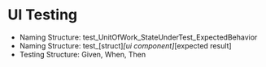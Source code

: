 #  UI Testing

- Naming Structure: test_UnitOfWork_StateUnderTest_ExpectedBehavior
- Naming Structure: test_[struct]_[ui component]_[expected result]
- Testing Structure: Given, When, Then

